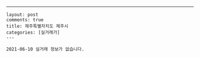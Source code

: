 ---
    layout: post
    comments: true
    title: 제주특별자치도 제주시
    categories: [실거래가]
    ---

    2021-06-10 실거래 정보가 없습니다.

    